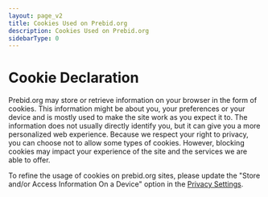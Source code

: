 ```yaml
---
layout: page_v2
title: Cookies Used on Prebid.org
description: Cookies Used on Prebid.org
sidebarType: 0
---
```


# Cookie Declaration

Prebid.org may store or retrieve information on your browser in the form of cookies. This information might be about you, your preferences or your device and is mostly used to make the site work as you expect it to. The information does not usually directly identify you, but it can give you a more personalized web experience. Because we respect your right to privacy, you can choose not to allow some types of cookies. However, blocking cookies may impact your experience of the site and the services we are able to offer.

To refine the usage of cookies on prebid.org sites, please update the "Store and/or Access Information On a Device" option in the <a onclick="__tcfapi('showConsentManager')" href="javascript:void(0);">Privacy Settings</a>.
